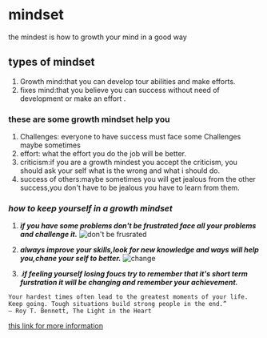 # mindset

the mindest is how to growth your mind in a good way

## types of mindset

1. Growth mind:that you can develop tour abilities and make efforts.
2. fixes mind:that you believe you can success without need of development or make an effort .

### these are some growth mindset help you

1. Challenges: everyone to have success must face some Challenges maybe sometimes
2. effort: what the effort you do the job will be better.
3. criticism:if you are a growth mindest you accept the criticism, you should ask your self what is the wrong and what i should do.
4. success of others:maybe sometimes you will get jealous from the other success,you don't have to be jealous you have to learn from them.

### ***how to keep yourself in a growth mindset***

1. ***if you have some problems don't be frustrated face all your problems and challenge it.***
![don't be frusrated](https://www.askideas.com/wp-content/uploads/2017/01/Wave-goodbye-to-your-problems-and-put-a-smile-on-your-face.-God-Will-help-you.jpg)

2. ***always improve your skills,look for new knowledge and ways will help you,chane your self to better.***
![change](https://encrypted-tbn0.gstatic.com/images?q=tbn:ANd9GcQQ8KRFn_amISmAEYdE3I5LQU9CUBfVomVQXQ&usqp=CAU)

3. .***if feeling yourself losing foucs try to remember that it's short term furstration it will be changing and remember your achievement.***

```
Your hardest times often lead to the greatest moments of your life. Keep going. Tough situations build strong people in the end.”
― Roy T. Bennett, The Light in the Heart
```

[this link for more information](https://www.atlassian.com/blog/inside-atlassian/growth-mindset)

